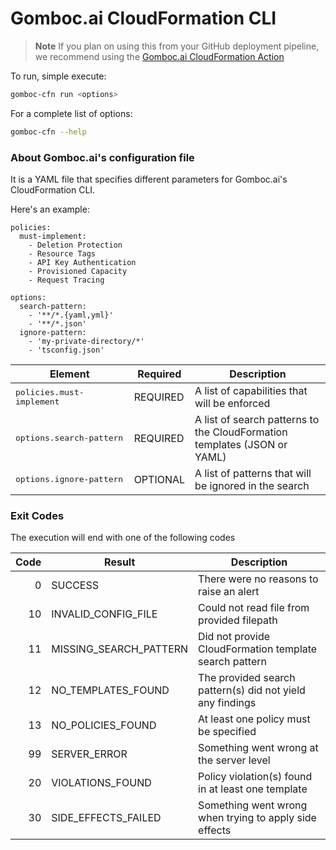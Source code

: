 # Gomboc.ai CloudFormation CLI

> **Note**
> If you plan on using this from your GitHub deployment pipeline, we recommend using the [Gomboc.ai CloudFormation Action](https://github.com/Gomboc-AI/cloudformation)

To run, simple execute:

```bash
gomboc-cfn run <options>
```

For a complete list of options:

```bash
gomboc-cfn --help
```

### About Gomboc.ai's configuration file

It is a YAML file that specifies different parameters for Gomboc.ai's CloudFormation CLI.

Here's an example:

```
policies: 
  must-implement:
    - Deletion Protection
    - Resource Tags
    - API Key Authentication
    - Provisioned Capacity
    - Request Tracing

options:
  search-pattern:
    - '**/*.{yaml,yml}'
    - '**/*.json'
  ignore-pattern:
    - 'my-private-directory/*'
    - 'tsconfig.json'
```

| Element | Required | Description |
| --- | --- | --- |
| <kbd>policies.must-implement</kbd> | REQUIRED | A list of capabilities that will be enforced |
| <kbd>options.search&#x2011;pattern</kbd> | REQUIRED |  A list of search patterns to the CloudFormation templates (JSON or YAML) |
| <kbd>options.ignore&#x2011;pattern</kbd> | OPTIONAL |  A list of patterns that will be ignored in the search |

### Exit Codes

The execution will end with one of the following codes

| Code | Result | Description |
| ---: | --- | --- |
|  0 | SUCCESS | There were no reasons to raise an alert |
| 10 | INVALID_CONFIG_FILE | Could not read file from provided filepath |
| 11 | MISSING_SEARCH_PATTERN | Did not provide CloudFormation template search pattern |
| 12 | NO_TEMPLATES_FOUND | The provided search pattern(s) did not yield any findings |
| 13 | NO_POLICIES_FOUND | At least one policy must be specified |
| 99 | SERVER_ERROR | Something went wrong at the server level |
| 20 | VIOLATIONS_FOUND | Policy violation(s) found in at least one template |
| 30 | SIDE_EFFECTS_FAILED | Something went wrong when trying to apply side effects |
